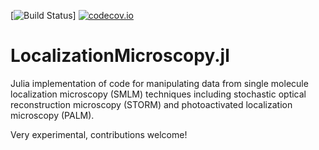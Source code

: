 [![Build Status](https://github.com/BioTurboNick/LocalizationMicroscopy/actions/workflows/main.yml/badge.svg)]
[![codecov.io](https://codecov.io/github/BioTurboNick/LocalizationMicroscopy.jl/coverage.svg?branch=master)](https://codecov.io/github/BioTurboNick/LocalizationMicroscopy.jl?branch=master)

# LocalizationMicroscopy.jl
Julia implementation of code for manipulating data from single molecule localization microscopy (SMLM) techniques including stochastic optical reconstruction microscopy (STORM) and photoactivated localization microscopy (PALM).

Very experimental, contributions welcome!
